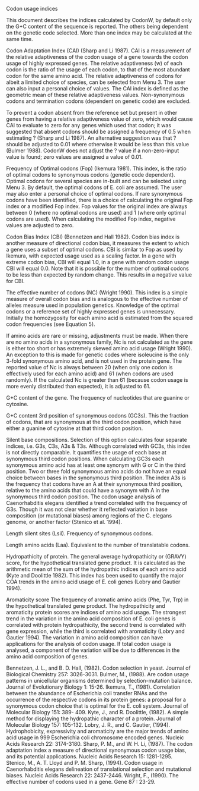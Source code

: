 Codon usage indices

This document describes the indices calculated by CodonW, by default only
the G+C content of the sequence is reported. The others being dependent on
the genetic code selected. More than one index may be calculated at the same
time.

Codon Adaptation Index (CAI) (Sharp and Li 1987).
CAI is a measurement of the relative adaptiveness of the codon usage of a
gene towards the codon usage of highly expressed genes. The relative
adaptiveness (w) of each codon is the ratio of the usage of each codon, to
that of the most abundant codon for the same amino acid. The relative
adaptiveness of codons for albeit a limited choice of species, can be
selected from Menu 3. The user can also input a personal choice of values.
The CAI index is defined as the geometric mean of these relative
adaptiveness values. Non-synonymous codons and termination codons (dependent
on genetic code) are excluded.

To prevent a codon absent from the reference set but present in other genes
from having a relative adaptiveness value of zero, which would cause CAI to
evaluate to zero for any genes which used that codon; it was suggested that
absent codons should be assigned a frequency of 0.5 when estimating ? (Sharp
and Li 1987). An alternative suggestion was that ? should be adjusted to
0.01 where otherwise it would be less than this value (Bulmer 1988). CodonW
does not adjust the ? value if a non-zero-input value is found; zero values
are assigned a value of 0.01.

Frequency of Optimal codons (Fop) (Ikemura 1981).
This index, is the ratio of optimal codons to synonymous codons (genetic
code dependent). Optimal codons for several species are in-built and can be
selected using Menu 3. By default, the optimal codons of E. coli are
assumed. The user may also enter a personal choice of optimal codons. If
rare synonymous codons have been identified, there is a choice of
calculating the original Fop index or a modified Fop index. Fop values for
the original index are always between 0 (where no optimal codons are used)
and 1 (where only optimal codons are used). When calculating the modified
Fop index, negative values are adjusted to zero.

Codon Bias Index (CBI) (Bennetzen and Hall 1982).
Codon bias index is another measure of directional codon bias, it measures
the extent to which a gene uses a subset of optimal codons. CBI is similar
to Fop as used by Ikemura, with expected usage used as a scaling factor. In a
gene with extreme codon bias, CBI will equal 1.0, in a gene with random
codon usage CBI will equal 0.0. Note that it is possible for the number of
optimal codons to be less than expected by random change. This results in a
negative value for CBI.

The effective number of codons (NC) (Wright 1990).
This index is a simple measure of overall codon bias and is analogous to the
effective number of alleles measure used in population genetics. Knowledge
of the optimal codons or a reference set of highly expressed genes is
unnecessary. Initially the homozygosity for each amino acid is estimated
from the squared codon frequencies (see Equation 5).


If amino acids are rare or missing, adjustments must be made. When
there are no amino acids in a synonymous family, Nc is not calculated
as the gene is either too short or has extremely skewed amino acid
usage (Wright 1990). An exception to this is made for genetic codes
where isoleucine is the only 3-fold synonymous amino acid, and is not
used in the protein gene. The reported value of Nc is always between 20
(when only one codon is effectively used for each amino acid) and 61
(when codons are used randomly). If the calculated Nc is greater than
61 (because codon usage is more evenly distributed than expected), it
is adjusted to 61.

G+C content of the gene.
The frequency of nucleotides that are guanine or cytosine.

G+C content 3rd position of synonymous codons (GC3s).
This the fraction of codons, that are synonymous at the third codon
position, which have either a guanine of cytosine at that third codon
position.

Silent base compositions.
Selection of this option calculates four separate indices, i.e. G3s, C3s,
A3s & T3s. Although correlated with GC3s, this index is not directly
comparable. It quantifies the usage of each base at synonymous third codon
positions. When calculating GC3s each synonymous amino acid has at least one
synonym with G or C in the third position. Two or three fold synonymous
amino acids do not have an equal choice between bases in the synonymous
third position. The index A3s is the frequency that codons have an A at their
synonymous third position, relative to the amino acids that could have a
synonym with A in the synonymous third codon position. The codon usage
analysis of Caenorhabditis elegans identified a trend correlated with the
frequency of G3s. Though it was not clear whether it reflected variation in
base composition (or mutational biases) among regions of the C. elegans
genome, or another factor (Stenico et al. 1994).

Length silent sites (Lsil).
Frequency of synonymous codons.

Length  amino acids (Laa).
Equivalent to the number of translatable codons.

Hydropathicity of protein.
The general average hydropathicity or (GRAVY) score, for the hypothetical
translated gene product. It is calculated as the arithmetic mean of the sum
of the hydropathic indices of each amino acid (Kyte and Doolittle 1982).
This index has been used to quantify the major COA trends in the amino acid
usage of E. coli genes (Lobry and Gautier 1994).

Aromaticity score
The frequency of aromatic amino acids (Phe, Tyr, Trp) in the hypothetical
translated gene product. The hydropathicity and aromaticity protein scores
are indices of amino acid usage. The strongest trend in the variation in the
amino acid composition of E. coli genes is correlated with protein
hydropathicity, the second trend is correlated with gene expression, while
the third is correlated with aromaticity (Lobry and Gautier 1994). The
variation in amino acid composition can have applications for the analysis
of codon usage. If total codon usage is analysed, a component of the
variation will be due to differences in the amino acid composition of genes.



Bennetzen, J. L., and B. D. Hall, (1982). Codon selection in yeast. Journal
of Biological Chemistry 257: 3026-3031.
Bulmer, M., (1988). Are codon usage patterns in unicellular organisms
determined by selection-mutation balance. Journal of Evolutionary
Biology 1: 15-26.
Ikemura, T., (1981). Correlation between the abundance of Escherichia coli
transfer RNAs and the occurrence of the respective codons in its
protein genes: a proposal for a synonymous codon choice that is
optimal for the E. coli system. Journal of Molecular Biology 151: 389-
409.
Kyte, J., and R. Doolittle, (1982). A simple method for displaying the
hydropathic character of a protein. Journal of Molecular Biology 157:
105-132.
Lobry, J. R., and C. Gautier, (1994). Hydrophobicity, expressivity and
aromaticity are the major trends of amino acid usage in 999
Escherichia coli chromosome encoded genes. Nucleic Acids Research 22:
3174-3180.
Sharp, P. M., and W. H. Li, (1987). The codon adaptation index a measure of
directional synonymous codon usage bias, and its potential
applications. Nucleic Acids Research 15: 1281-1295.
Stenico, M., A. T. Lloyd and P. M. Sharp, (1994). Codon usage in
Caenorhabditis elegans delineation of translational selection and
mutational biases. Nucleic Acids Research 22: 2437-2446.
Wright, F., (1990). The effective number of codons used in a gene. Gene  87
: 23-29.

